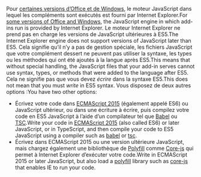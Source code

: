 <span data-ttu-id="2bb00-101">Pour [certaines versions d’Office et de Windows](../concepts/browsers-used-by-office-web-add-ins.md), le moteur JavaScript dans lequel les compléments sont exécutés est fourni par Internet Explorer.</span><span class="sxs-lookup"><span data-stu-id="2bb00-101">For [some versions of Office and Windows](../concepts/browsers-used-by-office-web-add-ins.md), the JavaScript engine in which add-ins run is provided by Internet Explorer.</span></span> <span data-ttu-id="2bb00-102">Le moteur Internet Explorer ne prend pas en charge les versions de JavaScript ultérieures à ES5.</span><span class="sxs-lookup"><span data-stu-id="2bb00-102">The Internet Explorer engine does not support versions of JavaScript later than ES5.</span></span> <span data-ttu-id="2bb00-103">Cela signifie qu’il n’y a pas de gestion spéciale, les fichiers JavaScript que votre complément dessert ne peuvent pas utiliser la syntaxe, les types ou les méthodes qui ont été ajoutés à la langue après ES5.</span><span class="sxs-lookup"><span data-stu-id="2bb00-103">This means that without special handling, the JavaScript files that your add-in serves cannot use syntax, types, or methods that were added to the language after ES5.</span></span> <span data-ttu-id="2bb00-104">Cela ne signifie pas que vous devez *écrire* dans la syntaxe ES5.</span><span class="sxs-lookup"><span data-stu-id="2bb00-104">This does not mean that you must *write* in ES5 syntax.</span></span> <span data-ttu-id="2bb00-105">Vous disposez de deux autres options :</span><span class="sxs-lookup"><span data-stu-id="2bb00-105">You have two other options:</span></span>

- <span data-ttu-id="2bb00-106">Écrivez votre code dans [ECMAScript 2015](https://www.w3schools.com/Js/js_es6.asp) (également appelé ES6) ou JavaScript ultérieur, ou dans une écriture à écrire, puis compilez votre code en ES5 JavaScript à l’aide d’un compilateur tel que [Babel](https://babeljs.io/) ou [TSC](https://www.typescriptlang.org/index.html).</span><span class="sxs-lookup"><span data-stu-id="2bb00-106">Write your code in [ECMAScript 2015](https://www.w3schools.com/Js/js_es6.asp) (also called ES6) or later JavaScript, or in TypeScript, and then compile your code to ES5 JavaScript using a compiler such as [babel](https://babeljs.io/) or [tsc](https://www.typescriptlang.org/index.html).</span></span>
- <span data-ttu-id="2bb00-107">Écrivez dans ECMAScript 2015 ou une version ultérieure JavaScript, mais chargez également une bibliothèque de [Polyfill](https://wikipedia.org/wiki/Polyfill_(programming)) comme [Core-js](https://github.com/zloirock/core-js) qui permet à Internet Explorer d’exécuter votre code.</span><span class="sxs-lookup"><span data-stu-id="2bb00-107">Write in ECMAScript 2015 or later JavaScript, but also load a [polyfill](https://wikipedia.org/wiki/Polyfill_(programming)) library such as [core-js](https://github.com/zloirock/core-js) that enables IE to run your code.</span></span>
